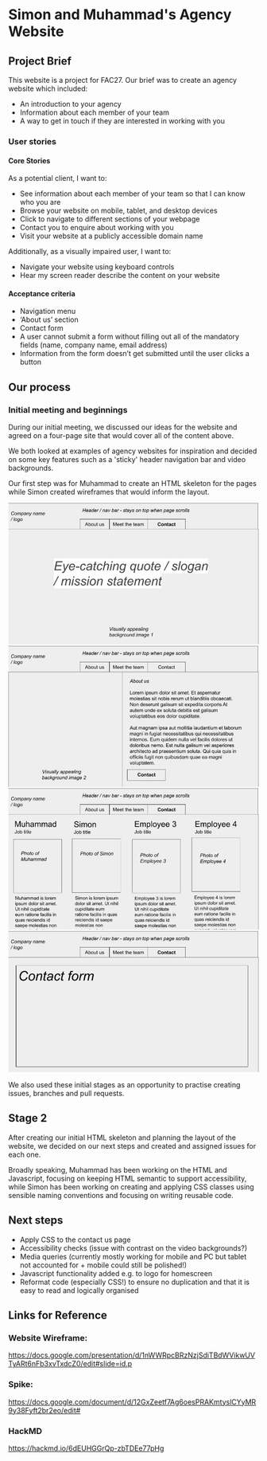 # Simon and Muhammad's Agency Website

## Project Brief

This website is a project for FAC27. Our brief was to create an agency website which included:

- An introduction to your agency
- Information about each member of your team
- A way to get in touch if they are interested in working with you

### User stories

#### Core Stories 

As a potential client, I want to:

- See information about each member of your team so that I can know who you are
- Browse your website on mobile, tablet, and desktop devices
- Click to navigate to different sections of your webpage
- Contact you to enquire about working with you
- Visit your website at a publicly accessible domain name

Additionally, as a visually impaired user, I want to:

- Navigate your website using keyboard controls
- Hear my screen reader describe the content on your website

#### Acceptance criteria

- Navigation menu
- ‘About us’ section
- Contact form
- A user cannot submit a form without filling out all of the mandatory fields (name, company name, email address)
- Information from the form doesn’t get submitted until the user clicks a button

## Our process

### Initial meeting and beginnings

During our initial meeting, we discussed our ideas for the website and agreed on a four-page site that would cover all of the content above.

We both looked at examples of agency websites for inspiration and decided on some key features such as a 'sticky' header navigation bar and video backgrounds.

Our first step was for Muhammad to create an HTML skeleton for the pages while Simon created wireframes that would inform the layout.

<img src="Assets/Agency Website wireframe.jpg">

<img src="Assets/Agency Website wireframe (1).jpg">

<img src="Assets/Agency Website wireframe (2).jpg">

<img src="Assets/Agency Website wireframe (3).jpg">

We also used these initial stages as an opportunity to practise creating issues, branches and pull requests.

## Stage 2

After creating our initial HTML skeleton and planning the layout of the website, we decided on our next steps and created and assigned issues for each one.

Broadly speaking, Muhammad has been working on the HTML and Javascript, focusing on keeping HTML semantic to support accessibility, while Simon has been working on creating and applying CSS classes using sensible naming conventions and focusing on writing reusable code.

## Next steps

- Apply CSS to the contact us page
- Accessibility checks (issue with contrast on the video backgrounds?)
- Media queries (currently mostly working for mobile and PC but tablet not accounted for + mobile could still be polished!)
- Javascript functionality added e.g. to logo for homescreen
- Reformat code (especially CSS!) to ensure no duplication and that it is easy to read and logically organised

## Links for Reference

### Website Wireframe:

https://docs.google.com/presentation/d/1nWWRpcBRzNzjSdiTBdWVikwUVTyARt6nFb3xvTxdcZ0/edit#slide=id.p

### Spike:

https://docs.google.com/document/d/12GxZeetf7Ag6oesPRAKmtyslCYyMR9y38Fyft2br2eo/edit#

### HackMD

https://hackmd.io/6dEUHGGrQp-zbTDEe77pHg
